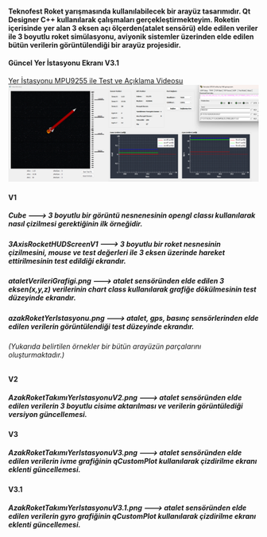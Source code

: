 <h4> Teknofest Roket yarışmasında kullanılabilecek bir arayüz tasarımıdır. Qt Designer C++ kullanılarak çalışmaları gerçekleştirmekteyim. 
  Roketin içerisinde yer alan 3 eksen açı ölçerden(atalet sensörü) elde edilen veriler ile 3 boyutlu roket simülasyonu, aviyonik sistemler üzerinden elde edilen bütün verilerin 
görüntülendiği bir arayüz projesidir.</h4>

<h4>Güncel Yer İstasyonu Ekranı V3.1</h4>
<!DOCTYPE html>
<html>
<body>
<a href="https://www.youtube.com/watch?v=_bBFuw_70l8&t=75s">Yer İstasyonu MPU9255 ile Test ve Açıklama Videosu</a>
</body>
</html>
<img src="https://github.com/batuhanculhacioglu/Qt_GUI_Projects/blob/main/AzakRoketYerKontrolIstasyonu/AzakRoketTak%C4%B1m%C4%B1YerIstasyonuV3.1.png">

<h4>V1</h4>
<h5> Cube ---> 3 boyutlu bir görüntü nesnenesinin opengl classı kullanılarak nasıl çizilmesi gerektiğinin ilk örneğidir.</h5>
<h5> 3AxisRocketHUDScreenV1 ---> 3 boyutlu bir roket nesnesinin çizilmesini, mouse ve test değerleri ile 3 eksen üzerinde hareket ettirilmesinin test edildiği ekrandır.</h5>
<h5> ataletVerileriGrafigi.png ---> atalet sensöründen elde edilen 3 eksen(x,y,z) verilerinin chart class kullanılarak grafiğe dökülmesinin test düzeyinde ekrandır.</h5>
<h5> azakRoketYerIstasyonu.png ---> atalet, gps, basınç sensörlerinden elde edilen verilerin görüntülendiği test düzeyinde ekrandır.</h5>
<h6> (Yukarıda belirtilen örnekler bir bütün arayüzün parçalarını oluşturmaktadır.)</h6>

<h4>V2</h4>
<h5> AzakRoketTakımıYerIstasyonuV2.png ---> atalet sensöründen elde edilen verilerin 3 boyutlu cisime aktarılması ve verilerin görüntülediği versiyon güncellemesi.</h5>

<h4>V3</h4>
<h5> AzakRoketTakımıYerIstasyonuV3.png ---> atalet sensöründen elde edilen verilerin ivme grafiğinin qCustomPlot kullanılarak çizdirilme ekranı eklenti güncellemesi.</h5>

<h4>V3.1</h4>
<h5> AzakRoketTakımıYerIstasyonuV3.1.png ---> atalet sensöründen elde edilen verilerin gyro grafiğinin qCustomPlot kullanılarak çizdirilme ekranı eklenti güncellemesi.</h5>


